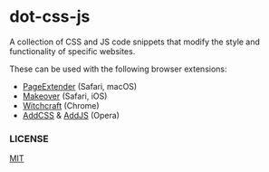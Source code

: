 # dot-css-js
A collection of CSS and JS code snippets that modify the style and functionality of specific websites.

These can be used with the following browser extensions:

- [PageExtender](https://apps.apple.com/gb/app/pageextender-for-safari/id1457557274?mt=12) (Safari, macOS)
- [Makeover](https://andadinosaur.com/launch-makeover) (Safari, iOS)
- [Witchcraft](https://github.com/luciopaiva/witchcraft) (Chrome)
- [AddCSS](https://addons.opera.com/en-gb/extensions/details/addcss/) & [AddJS](https://addons.opera.com/en-gb/extensions/details/addjs/) (Opera)

### LICENSE
[MIT](https://github.com/gingerbeardman/dot-css-js/blob/main/LICENSE)
